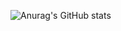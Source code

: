 ![Anurag's GitHub stats](https://github-readme-stats.vercel.app/api?username=eblazquezr&show_icons=true&theme=outrun)
